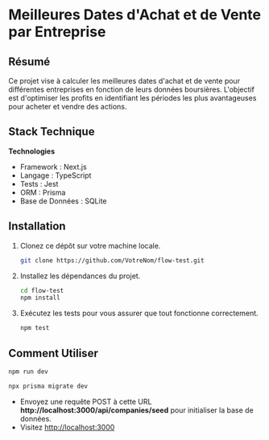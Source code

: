 
# Meilleures Dates d'Achat et de Vente par Entreprise

## Résumé

Ce projet vise à calculer les meilleures dates d'achat et de vente pour différentes entreprises en fonction de leurs données boursières. L'objectif est d'optimiser les profits en identifiant les périodes les plus avantageuses pour acheter et vendre des actions.

## Stack Technique

**Technologies**

- Framework : Next.js
- Langage : TypeScript
- Tests : Jest
- ORM : Prisma
- Base de Données : SQLite

## Installation

1. Clonez ce dépôt sur votre machine locale.
   ```bash
   git clone https://github.com/VotreNom/flow-test.git
   ```

2. Installez les dépendances du projet.
   ```bash
   cd flow-test
   npm install
   ```

3. Exécutez les tests pour vous assurer que tout fonctionne correctement.
   ```bash
   npm test
   ```

## Comment Utiliser
   ```bash
   npm run dev
   ```
   ```bash
   npx prisma migrate dev
   ```
   - Envoyez une requête POST à cette URL **http://localhost:3000/api/companies/seed** pour initialiser la base de données.
   - Visitez [http://localhost:3000](http://localhost:3000)

